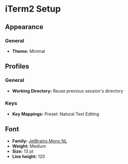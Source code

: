 # iTerm2 Setup

## Appearance

### General
* **Theme:** Minimal

## Profiles

### General
* **Working Directory:** Reuse previous session's directory

### Keys
* **Key Mappings:** Preset: Natural Text Editing

## Font

* **Family:** [JetBrains Mono NL](https://www.jetbrains.com/lp/mono/)
* **Weight:** Medium
* **Size:** 13 pt
* **Line height:** 120
